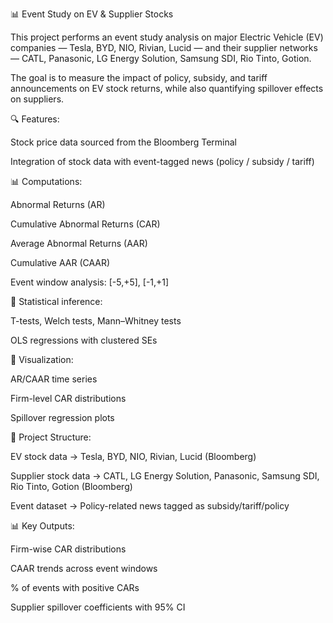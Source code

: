📊 Event Study on EV & Supplier Stocks

  This project performs an event study analysis on major Electric Vehicle (EV) companies — Tesla, BYD, NIO, Rivian, Lucid — and their supplier networks — CATL, Panasonic, LG Energy Solution, Samsung SDI, Rio Tinto, Gotion.
  
  The goal is to measure the impact of policy, subsidy, and tariff announcements on EV stock returns, while also quantifying spillover effects on suppliers.

🔍 Features:

  Stock price data sourced from the Bloomberg Terminal
  
  Integration of stock data with event-tagged news (policy / subsidy / tariff)

📊 Computations:

  Abnormal Returns (AR)
  
  Cumulative Abnormal Returns (CAR)
  
  Average Abnormal Returns (AAR)
  
  Cumulative AAR (CAAR)
  
  Event window analysis: [-5,+5], [-1,+1]

🧮 Statistical inference:

  T-tests, Welch tests, Mann–Whitney tests
  
  OLS regressions with clustered SEs

🎨 Visualization:

  AR/CAAR time series
  
  Firm-level CAR distributions
  
  Spillover regression plots

📂 Project Structure:

  EV stock data → Tesla, BYD, NIO, Rivian, Lucid (Bloomberg)
  
  Supplier stock data → CATL, LG Energy Solution, Panasonic, Samsung SDI, Rio Tinto, Gotion (Bloomberg)
  
  Event dataset → Policy-related news tagged as subsidy/tariff/policy

📊 Key Outputs:

   Firm-wise CAR distributions
   
   CAAR trends across event windows
   
   % of events with positive CARs
   
   Supplier spillover coefficients with 95% CI
